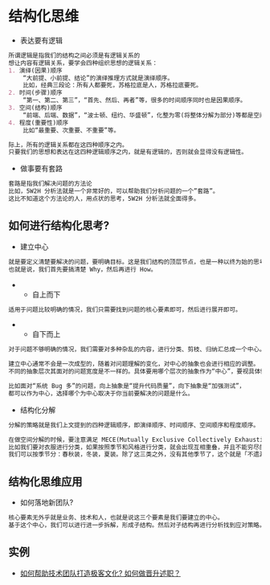 # 结构化思维
* 表达要有逻辑
```md
所谓逻辑是指我们的结构之间必须是有逻辑关系的
想让内容有逻辑关系，要学会四种组织思想的逻辑关系：
1. 演绎(因果)顺序
    “大前提、小前提、结论”的演绎推理方式就是演绎顺序。
    比如，经典三段论：所有人都要死，苏格拉底是人，苏格拉底要死。
2. 时间(步骤)顺序
    “第一、第二、第三”，“首先、然后、再者”等，很多的时间顺序同时也是因果顺序。
3. 空间(结构)顺序
    “前端、后端、数据”，“波士顿、纽约、华盛顿”，化整为零(将整体分解为部分)等都是空间顺序。
4. 程度(重要性)顺序
    比如“最重要、次重要、不重要”等。
```
```md
际上，所有的逻辑关系都在这四种顺序之内。
只要我们的思想和表达在这四种逻辑顺序之内，就是有逻辑的，否则就会显得没有逻辑性。
```
* 做事要有套路
```md
套路是指我们解决问题的方法论
比如，5W2H 分析法就是一个非常好的，可以帮助我们分析问题的一个”套路”。
这比不知道这个方法论的人，用点状的思考，5W2H 分析法就全面得多。
```
## 如何进行结构化思考?
* 建立中心
```md
就是要定义清楚要解决的问题，要明确目标。这是我们结构的顶层节点，也是一种以终为始的思考方式。
也就是说，我们首先要搞清楚 Why，然后再进行 How。
```
* * 自上而下
```md
适用于问题比较明确的情况，我们只需要找到问题的核心要素即可，然后进行展开即可。
```
* * 自下而上
```md
对于问题不够明确的情况，我们需要对多种杂乱的内容，进行分类、剪枝、归纳汇总成一个中心。
```
```md
建立中心通常不会是一次成型的，随着对问题理解的变化，对中心的抽象也会进行相应的调整。
不同的抽象层次其面对的问题宽度是不一样的。具体要用哪个层次的抽象作为“中心”，要视具体情况而定。

比如面对“系统 Bug 多”的问题，向上抽象是“提升代码质量”，向下抽象是“加强测试”，
都可以作为中心，选择哪个为中心取决于你当前要解决的问题是什么。
```
* 结构化分解
```md
分解的策略就是我们上文提到的四种逻辑顺序，即演绎顺序、时间顺序、空间顺序和程度顺序。

在做空间分解的时候，要注意满足 MECE(Mutually Exclusive Collectively Exhaustive，相互独立，完全穷尽)原则。
比如我们要对衣服进行分类，如果按照季节和风格进行分类，就会出现互相重叠，并且不能穷尽的情况，也就不满足 MECE。这种分类是逻辑混乱的。
我们可以按季节分：春秋装，冬装，夏装。除了这三类之外，没有其他季节了，这个就是「不遗漏」。
```

## 结构化思维应用
* 如何落地新团队?
```md
核心要素无外乎就是业务、技术和人，也就是说这三个要素是我们要建立的中心。
基于这个中心，我们可以进行进一步拆解，形成子结构。然后对子结构再进行分析找到应对策略。
```

## 实例
* [如何帮助技术团队打造极客文化? 如何做晋升述职？](https://www.toutiao.com/i6724204594747949572/)
